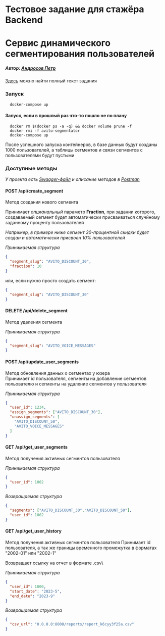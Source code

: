 # Тестовое задание для стажёра Backend
# Сервис динамического сегментирования пользователей

##### Автор: [Андросов Петр](https://t.me/nervous_void) 

[Здесь](problem.md) можно найти полный текст задания

### Запуск
```shell
  docker-compose up
```
#### Запуск, если в прошлый раз что-то пошло не по плану
```shell
  docker rm $(docker ps -a -q) && docker volume prune -f
  docker rmi -f avito-segmentator
  docker-compose up
```
После успешного запуска контейнеров, в базе данных будут созданы 1000 пользователей, а таблицы сегментов и связи сегментов с пользователями будут пустыми

### Доступные методы

*У проекта есть [Swagger-файл](docs/swagger.yaml) и описание методов в [Postman](https://red-water-385938.postman.co/workspace/Peter-Androsov-Workspace~74fa4139-afcf-49bf-8b7f-4a31ffdb000b/collection/8903220-80f256d1-e22d-476b-8312-89794e8caf97?action=share&creator=8903220)*

#### **POST** /api/create_segment
Метод создания нового сегмента

Принимает *опцианальный* параметр **Fraction**, при задании которого, создаваемый сегмент будет автоматически присваиваться случйному заданному проценту пользователей

*Например, в примере ниже сегмент 30-процентной скидки будет создан и автоматически присвоен 10% пользователей*

*Принимаемая структура*
```json
{
  "segment_slug": "AVITO_DISCOUNT_30",
  "fraction": 10
}
```
или, если нужно просто создать сегмент:
```json
{
  "segment_slug": "AVITO_DISCOUNT_30"
}
```

#### **DELETE** /api/delete_segment
Метод удаления сегмента

*Принимаемая структура*
```json
{
  "segment_slug": "AVITO_VOICE_MESSAGES"
}
```
  
#### **POST** /api/update_user_segments
Метод обновления данных о сегментах у юзера\
Принимает id пользователя, сегменты на добавление сегментов польователю и сегменты на удаление сегментов у пользователя

*Принимаемая структура*
```json
{
  "user_id": 1234,
  "assign_segments": ["AVITO_DISCOUNT_30"],
  "unassign_segments": [
    "AVITO_DISCOUNT_50",
    "AVITO_VOICE_MESSAGES"
  ]
}
```

#### **GET** /api/get_user_segments
Метод получения активных сегментов пользователя

*Принимаемая структура*
```json
{
  "user_id": 1002
}
```
*Возвращаемая структура*
```json
{
  "segments": ["AVITO_DISCOUNT_30","AVITO_DISCOUNT_50"],
  "user_id": 1002
}
```

#### **GET** /api/get_user_history
Метод получения активных сегментов пользователя
Принимает id пользователя, а так же границы временного промежутка в форматах "2002-01" или "2002-1"

Возвращает ссылку на отчет в формате .csv\

*Принимаемая структура*
```json
{
  "user_id": 1000,
  "start_date": "2023-5",
  "end_date": "2023-9"
}
```
*Возвращаемая структура*
```json
{
  "csv_url": "0.0.0.0:8000/reports/report_k6cyy3f25a.csv"
}
```